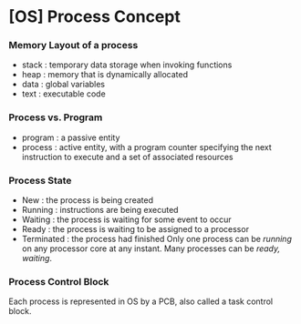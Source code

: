 # [OS] Process Concept
### Memory Layout of a process
- stack : temporary data storage when invoking functions
- heap : memory that is dynamically allocated
- data : global variables
- text : executable code

### Process vs. Program
- program : a passive entity
- process : active entity, with a program counter specifying the next instruction to execute and a set of associated resources

### Process State
- New : the process is being created
- Running : instructions are being executed
- Waiting : the process is waiting for some event to occur
- Ready : the process is waiting to be assigned to a processor
- Terminated : the process had finished
Only one process can be *running* on any processor core at any instant. Many processes can be *ready, waiting*.

### Process Control Block
Each process is represented in OS by a PCB, also called a task control block.